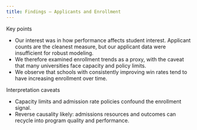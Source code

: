 ```yaml
---
title: Findings — Applicants and Enrollment
---
```


Key points
- Our interest was in how performance affects student interest. Applicant counts are the cleanest measure, but our applicant data were insufficient for robust modeling.
- We therefore examined enrollment trends as a proxy, with the caveat that many universities face capacity and policy limits.
- We observe that schools with consistently improving win rates tend to have increasing enrollment over time.

Interpretation caveats
- Capacity limits and admission rate policies confound the enrollment signal.
- Reverse causality likely: admissions resources and outcomes can recycle into program quality and performance.

